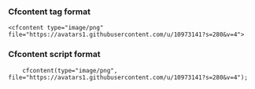 ### Cfcontent tag format

```lucee+trycf
<cfcontent type="image/png" file="https://avatars1.githubusercontent.com/u/10973141?s=280&v=4">

```
### Cfcontent script format
```luceescript+trycf
    cfcontent(type="image/png", file="https://avatars1.githubusercontent.com/u/10973141?s=280&v=4");

```